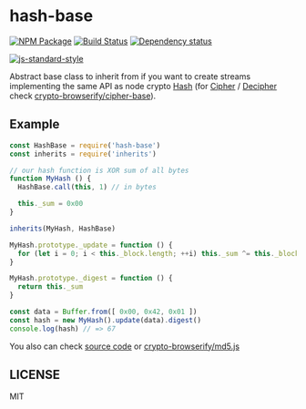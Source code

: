 # hash-base

[![NPM Package](https://img.shields.io/npm/v/hash-base.svg?style=flat-square)](https://www.npmjs.org/package/hash-base) [![Build Status](https://img.shields.io/travis/crypto-browserify/hash-base.svg?branch=master&style=flat-square)](https://travis-ci.org/crypto-browserify/hash-base) [![Dependency status](https://img.shields.io/david/crypto-browserify/hash-base.svg?style=flat-square)](https://david-dm.org/crypto-browserify/hash-base#info=dependencies)

[![js-standard-style](https://cdn.rawgit.com/feross/standard/master/badge.svg)](https://github.com/feross/standard)

Abstract base class to inherit from if you want to create streams implementing the same API as node crypto [Hash](https://nodejs.org/api/crypto.html#crypto_class_hash) \(for [Cipher](https://nodejs.org/api/crypto.html#crypto_class_cipher) / [Decipher](https://nodejs.org/api/crypto.html#crypto_class_decipher) check [crypto-browserify/cipher-base](https://github.com/crypto-browserify/cipher-base)\).

## Example

```javascript
const HashBase = require('hash-base')
const inherits = require('inherits')

// our hash function is XOR sum of all bytes
function MyHash () {
  HashBase.call(this, 1) // in bytes

  this._sum = 0x00
}

inherits(MyHash, HashBase)

MyHash.prototype._update = function () {
  for (let i = 0; i < this._block.length; ++i) this._sum ^= this._block[i]
}

MyHash.prototype._digest = function () {
  return this._sum
}

const data = Buffer.from([ 0x00, 0x42, 0x01 ])
const hash = new MyHash().update(data).digest()
console.log(hash) // => 67
```

You also can check [source code](https://github.com/giulibar/Konect/tree/36adf0373135e1ba10f3740caa61d089557aa08e/node_modules/hash-base/index.js) or [crypto-browserify/md5.js](https://github.com/crypto-browserify/md5.js)

## LICENSE

MIT

